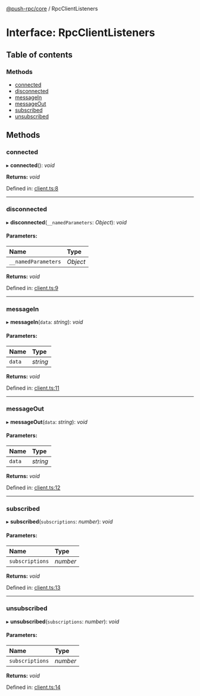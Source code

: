 [@push-rpc/core](../README.md) / RpcClientListeners

# Interface: RpcClientListeners

## Table of contents

### Methods

- [connected](rpcclientlisteners.md#connected)
- [disconnected](rpcclientlisteners.md#disconnected)
- [messageIn](rpcclientlisteners.md#messagein)
- [messageOut](rpcclientlisteners.md#messageout)
- [subscribed](rpcclientlisteners.md#subscribed)
- [unsubscribed](rpcclientlisteners.md#unsubscribed)

## Methods

### connected

▸ **connected**(): *void*

**Returns:** *void*

Defined in: [client.ts:8](https://github.com/vasyas/typescript-rpc/blob/4afbec1/packages/core/src/client.ts#L8)

___

### disconnected

▸ **disconnected**(`__namedParameters`: *Object*): *void*

#### Parameters:

| Name | Type |
| :------ | :------ |
| `__namedParameters` | *Object* |

**Returns:** *void*

Defined in: [client.ts:9](https://github.com/vasyas/typescript-rpc/blob/4afbec1/packages/core/src/client.ts#L9)

___

### messageIn

▸ **messageIn**(`data`: *string*): *void*

#### Parameters:

| Name | Type |
| :------ | :------ |
| `data` | *string* |

**Returns:** *void*

Defined in: [client.ts:11](https://github.com/vasyas/typescript-rpc/blob/4afbec1/packages/core/src/client.ts#L11)

___

### messageOut

▸ **messageOut**(`data`: *string*): *void*

#### Parameters:

| Name | Type |
| :------ | :------ |
| `data` | *string* |

**Returns:** *void*

Defined in: [client.ts:12](https://github.com/vasyas/typescript-rpc/blob/4afbec1/packages/core/src/client.ts#L12)

___

### subscribed

▸ **subscribed**(`subscriptions`: *number*): *void*

#### Parameters:

| Name | Type |
| :------ | :------ |
| `subscriptions` | *number* |

**Returns:** *void*

Defined in: [client.ts:13](https://github.com/vasyas/typescript-rpc/blob/4afbec1/packages/core/src/client.ts#L13)

___

### unsubscribed

▸ **unsubscribed**(`subscriptions`: *number*): *void*

#### Parameters:

| Name | Type |
| :------ | :------ |
| `subscriptions` | *number* |

**Returns:** *void*

Defined in: [client.ts:14](https://github.com/vasyas/typescript-rpc/blob/4afbec1/packages/core/src/client.ts#L14)
